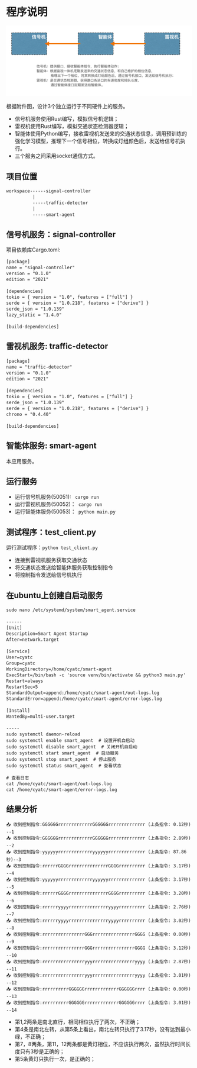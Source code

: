# 程序说明

![img.png](img.png)

根据附件图，设计3个独立运行于不同硬件上的服务。
- 信号机服务使用Rust编写，模拟信号机逻辑；
- 雷视机使用Rust编写，模拟交通状态检测器逻辑；
- 智能体使用Python编写，接收雷视机发送来的交通状态信息，调用预训练的强化学习模型，推理下一个信号相位，转换成灯组颜色后，发送给信号机执行。
- 三个服务之间采用socket通信方式。

## 项目位置

```
workspace------signal-controller
          |
          -----traffic-detector
          |
          -----smart-agent
```

## 信号机服务：signal-controller

项目依赖库Cargo.toml:
``` 
[package]
name = "signal-controller"
version = "0.1.0"
edition = "2021"

[dependencies]
tokio = { version = "1.0", features = ["full"] }
serde = { version = "1.0.218", features = ["derive"] }
serde_json = "1.0.139"
lazy_static = "1.4.0"

[build-dependencies]
```

## 雷视机服务: traffic-detector
``` 
[package]
name = "traffic-detector"
version = "0.1.0"
edition = "2021"

[dependencies]
tokio = { version = "1.0", features = ["full"] }
serde_json = "1.0.139"
serde = { version = "1.0.218", features = ["derive"] }
chrono = "0.4.40"

[build-dependencies]
```

## 智能体服务: smart-agent

本应用服务。

## 运行服务

- 运行信号机服务(50051): ``` cargo run```
- 运行雷视机服务(50052)：``` cargo run```
- 运行智能体服务(50053)：``` python main.py```

## 测试程序：test_client.py

运行测试程序：```python test_client.py```

- 连接到雷视机服务获取交通状态
- 将交通状态发送给智能体服务获取控制指令
- 将控制指令发送给信号机执行

## 在ubuntu上创建自启动服务

``` 
sudo nano /etc/systemd/system/smart_agent.service

------
[Unit]
Description=Smart Agent Startup
After=network.target

[Service]
User=cyatc
Group=cyatc
WorkingDirectory=/home/cyatc/smart-agent
ExecStart=/bin/bash -c 'source venv/bin/activate && python3 main.py'
Restart=always
RestartSec=5
StandardOutput=append:/home/cyatc/smart-agent/out-logs.log
StandardError=append:/home/cyatc/smart-agent/error-logs.log

[Install]
WantedBy=multi-user.target

-----
sudo systemctl daemon-reload
sudo systemctl enable smart_agent  # 设置开机自启动
sudo systemctl disable smart_agent  # 关闭开机自启动
sudo systemctl start smart_agent  # 启动服务
sudo systemctl stop smart_agent  # 停止服务
sudo systemctl status smart_agent  # 查看状态

# 查看日志
cat /home/cyatc/smart-agent/out-logs.log
cat /home/cyatc/smart-agent/error-logs.log

```

## 结果分析
``` 
📥 收到控制指令:GGGGGGrrrrrrrrrrrrrGGGGGGrrrrrrrrrrrrrr (上条指令: 0.12秒) --1
📥 收到控制指令:GGGGGGrrrrrrrrrrrrrGGGGGGrrrrrrrrrrrrrr (上条指令: 2.89秒) --2
📥 收到控制指令:yyyyyyrrrrrrrrrrrrryyyyyyrrrrrrrrrrrrrr (上条指令: 87.86秒)--3
📥 收到控制指令:rrrrrrGGGGrrrrrrrrrrrrrrrGGGGrrrrrrrrrr (上条指令: 3.17秒) --4
📥 收到控制指令:yyyyyyrrrrrrrrrrrrryyyyyyrrrrrrrrrrrrrr (上条指令: 3.17秒) --5
📥 收到控制指令:rrrrrrGGGGrrrrrrrrrrrrrrrGGGGrrrrrrrrrr (上条指令: 3.20秒) --6
📥 收到控制指令:rrrrrryyyyrrrrrrrrrrrrrrryyyyrrrrrrrrrr (上条指令: 2.76秒) --7
📥 收到控制指令:rrrrrryyyyrrrrrrrrrrrrrrryyyyrrrrrrrrrr (上条指令: 3.02秒) --8
📥 收到控制指令:rrrrrrrrrrrrrrrrGGGrrrrrrrrrrrrrrrrGGGG (上条指令: 0.00秒) --9
📥 收到控制指令:rrrrrrrrrrrrrrrrGGGrrrrrrrrrrrrrrrrGGGG (上条指令: 3.12秒) --10
📥 收到控制指令:rrrrrrrrrrrrrrrryyyrrrrrrrrrrrrrrrryyyy (上条指令: 2.87秒) --11
📥 收到控制指令:rrrrrrrrrrrrrrrryyyrrrrrrrrrrrrrrrryyyy (上条指令: 3.01秒) --12
📥 收到控制指令:rrrrrrrrrrGGGGGGrrrrrrrrrrrrrGGGGGGrrrr (上条指令: 0.00秒) --13
📥 收到控制指令:rrrrrrrrrrGGGGGGrrrrrrrrrrrrrGGGGGGrrrr (上条指令: 3.01秒) --14
```

- 第1,2两条是南北直行，相同相位执行了两次，不正确；
- 第4条是南北左转，从第5条上看出，南北左转只执行了3.17秒，没有达到最小绿，不正确；
- 第7，8两条，第11，12两条都是黄灯相位，不应该执行两次，虽然执行时间长度只有3秒是正确的；
- 第5条黄灯只执行一次，是正确的；